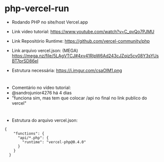 # php-vercel-run
- Rodando PHP no site/host Vercel.app

- Link video tutorial: https://www.youtube.com/watch?v=C_qvQo7PJMU
- Link Repositório Runtime: https://github.com/vercel-community/php
- Link arquivo vercel.json: (MEGA) https://mega.nz/file/5LAgVTCJ#4xy41RlpW6Ad243cJZqiz5cy08Y3sYUsBT7prSD86eI
- Estrutura necessária: https://i.imgur.com/csaOlM1.png

# 

- Comentário no vídeo tutorial:
- @sandrojunior4276 há 4 dias
- "funciona sim, mas tem que colocar /api no final no link publico do vercel"

#

- Estrutura do arquivo vercel.json:

```
{
    "functions": {
      "api/*.php": {
        "runtime": "vercel-php@0.4.0"
      }
    }
  }
```
